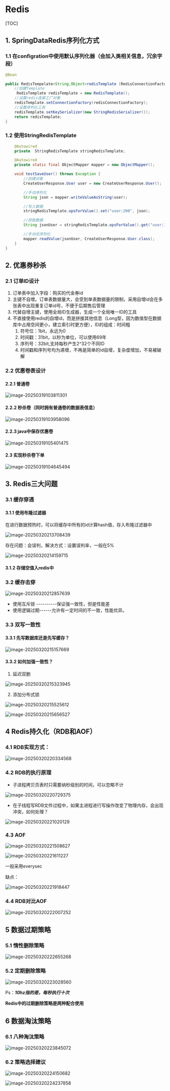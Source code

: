 # Redis

[TOC]

## 1. SpringDataRedis序列化方式

### 1.1 在configration中使用默认序列化器（会加入类相关信息，冗余字段）

```java
@Bean

public RedisTempelate<String,Object>redisTemplate (RedisConnectionFactory redisConnectionFactory) throw ...{
    //创建Template
     RedisTemplate redisTemplate = new RedisTemplate();
    //设置redis连接工厂对象
    redisTemplate.setConnectionFactory(redisConnectionFactory);
    //设置序列化工具
    redisTemplate.setKeySerializer(new StringRedisSerializer());
    return redisTemplate;
}
```

### 1.2 使用StringRedisTemplate

```java
    @Autowired
    private  StringRedisTemplate stringRedisTemplate;

    @Autowired
    private static final ObjectMapper mapper = new ObjectMapper();

    void testSaveUser() throws Exception {
        //创建对象
        CreateUserResponse.User user = new CreateUserResponse.User();

        //手动序列化
        String json = mapper.writeValueAsString(user);

        //写入数据
        stringRedisTemplate.opsForValue().set("user:200", json);

        //获取数据
        String jsonUser = stringRedisTemplate.opsForValue().get("user:100");

        //手动反序列化
        mapper.readValue(jsonUser, CreateUserResponse.User.class);
    }
}
```

## 2. 优惠券秒杀

### 2.1 订单ID设计

1. 订单表中加入字段：购买的代金券id
2. 主键不自增。订单表数据量大，会受到单表数据量的限制，采用自增id会在多张表中出现重复订单id号，不便于后期售后管理
3. 代替自增主键，使用全局ID生成器，生成一个全局唯一ID的工具
4. 不直接使用redis的自增id，而是拼接其他信息（Long型，因为数值型在数据库中占用空间更小，建立索引时更方便），ID的组成：时间粗
   1. 符号位：1bit，永远为0
   2. 时间戳：31bit，以秒为单位，可以使用69年
   3. 序列号：32bit,支持每秒产生2^32个不同ID
   4. 时间戳和序列号均为递增，不再是简单的id自增，复杂度增加，不易被破解

### 2.2 优惠卷表设计

#### 2.2.1 普通卷

![image-20250319103811301](https://java-sky-take-outzyd.oss-cn-beijing.aliyuncs.com/typora/20250321135301172.png)

#### 2.2.2 秒杀卷（同时拥有普通卷的数据表信息）

![image-20250319103958096](https://java-sky-take-outzyd.oss-cn-beijing.aliyuncs.com/typora/20250321135306174.png)

#### 2.2.3 java中保存优惠卷

![image-20250319105401475](https://java-sky-take-outzyd.oss-cn-beijing.aliyuncs.com/typora/20250321135309693.png)

#### 2.3 实现秒杀卷下单

![image-20250319104645494](https://java-sky-take-outzyd.oss-cn-beijing.aliyuncs.com/typora/20250321135314883.png)

## 3.  Redis三大问题

### 3.1 缓存穿透

#### 3.1.1 使用布隆过滤器

在进行数据预热时，可以将缓存中所有的id计算hash值，存入布隆过滤器中

![image-20250320213708439](https://java-sky-take-outzyd.oss-cn-beijing.aliyuncs.com/typora/20250321135318401.png)



存在问题：会误判，解决方式：设置误判率，一般在5%

![image-20250320214159715](https://java-sky-take-outzyd.oss-cn-beijing.aliyuncs.com/typora/20250321135321573.png)

#### 3.1.2 存储空值入redis中

### 3.2 缓存击穿

![image-20250320212857639](https://java-sky-take-outzyd.oss-cn-beijing.aliyuncs.com/typora/20250321135328319.png)

- 使用互斥锁 ----------保证强一致性，但是性能差
- 使用逻辑过期------允许有一定时间的不一致，性能优异。

### 3.3 双写一致性

#### 3.3.1 先写数据库还是先写缓存？

![image-20250320215157669](https://java-sky-take-outzyd.oss-cn-beijing.aliyuncs.com/typora/20250321135325183.png)

#### 3.3.2 如何加强一致性？

1. 延迟双删

![image-20250320215323945](https://java-sky-take-outzyd.oss-cn-beijing.aliyuncs.com/typora/20250321135332683.png)

2. 添加分布式锁

![image-20250320215525612](https://java-sky-take-outzyd.oss-cn-beijing.aliyuncs.com/typora/20250321135336595.png)

![image-20250320215656527](https://java-sky-take-outzyd.oss-cn-beijing.aliyuncs.com/typora/20250321135340369.png)

## 4 Redis持久化（RDB和AOF）

### 4.1 RDB实现方式：

![image-20250320220334568](https://java-sky-take-outzyd.oss-cn-beijing.aliyuncs.com/typora/20250321135343487.png)

### 4.2 RDB的执行原理

- 子进程拷贝页表时只需要纳秒级别的时间，可以忽略不计

![image-20250320220729375](https://java-sky-take-outzyd.oss-cn-beijing.aliyuncs.com/typora/20250321135348951.png)

- 在子线程写RDB文件过程中，如果主进程进行写操作改变了物理内存，会出现冲突，如何处理？

![image-20250320221020129](https://java-sky-take-outzyd.oss-cn-beijing.aliyuncs.com/typora/20250321135352050.png)

### 4.3 AOF

![image-20250320221508627](https://java-sky-take-outzyd.oss-cn-beijing.aliyuncs.com/typora/20250321135354935.png)

![image-20250320221611227](https://java-sky-take-outzyd.oss-cn-beijing.aliyuncs.com/typora/20250321135357742.png)

一般采用everysec

缺点：

![image-20250320221918447](https://java-sky-take-outzyd.oss-cn-beijing.aliyuncs.com/typora/20250321135405548.png)

### 4.4 RDB对比AOF

![image-20250320222007252](https://java-sky-take-outzyd.oss-cn-beijing.aliyuncs.com/typora/20250321135408227.png)

## 5 数据过期策略

### 5.1 惰性删除策略

![image-20250320222655268](https://java-sky-take-outzyd.oss-cn-beijing.aliyuncs.com/typora/20250321135411451.png)

### 5.2 定期删除策略

![image-20250320223028560](https://java-sky-take-outzyd.oss-cn-beijing.aliyuncs.com/typora/20250321135418668.png)

Ps：***10hz指的是，每秒执行十次***

**Redis中的过期删除策略是两种配合使用**

## 6 数据淘汰策略

### 6.1 八种淘汰策略

![image-20250320223845072](https://java-sky-take-outzyd.oss-cn-beijing.aliyuncs.com/typora/20250321135415258.png)

### 6.2 策略选择建议

![image-20250320224150682](https://java-sky-take-outzyd.oss-cn-beijing.aliyuncs.com/typora/20250321135426311.png)

![image-20250320224237858](https://java-sky-take-outzyd.oss-cn-beijing.aliyuncs.com/typora/20250321135429061.png)